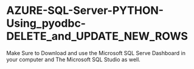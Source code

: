 # AZURE-SQL-Server-PYTHON-Using_pyodbc-DELETE_and_UPDATE_NEW_ROWS

Make Sure to Download and use the Microsoft SQL Serve Dashboard in your computer and The Microsoft SQL Studio as well.
